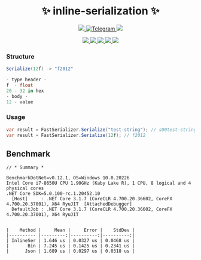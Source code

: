 <!-- Name -->
<h1 align="center">
  ✨ inline-serialization ✨
</h1>
<p align="center">
  <a href="#">
    <img alr="MIT License" src="http://img.shields.io/:license-MIT-blue.svg">
  </a>
  <a href="https://t.me/ivysola">
    <img alt="Telegram" src="https://img.shields.io/badge/Ask%20Me-Anything-1f425f.svg">
  </a>
<a href="https://app.fossa.io/projects/git%2Bgithub.com%2FElementaryStudio%2FQuark?ref=badge_shield" alt="FOSSA Status"><img src="https://app.fossa.io/api/projects/git%2Bgithub.com%2FElementaryStudio%2FQuark.svg?type=shield"/></a>
</p>
<p align="center">
  <a href="#">
    <img src="https://forthebadge.com/images/badges/made-with-c-sharp.svg">
    <img src="https://forthebadge.com/images/badges/designed-in-ms-paint.svg">
    <img src="https://forthebadge.com/images/badges/ages-18.svg">
    <img src="https://ForTheBadge.com/images/badges/winter-is-coming.svg">
    <img src="https://forthebadge.com/images/badges/gluten-free.svg">
  </a>
</p>

### Structure

```csharp
Serialize(12f) -> "f2012"

- type header -
f  - float
20 - 32 in hex
- body -
12 - value
```

### Usage


```csharp
var result = FastSerializer.Serialize("test-string"); // s00test-string
var result = FastSerializer.Serialize(12f); // f2012
```



## Benchmark

```
// * Summary *

BenchmarkDotNet=v0.12.1, OS=Windows 10.0.20226
Intel Core i7-8650U CPU 1.90GHz (Kaby Lake R), 1 CPU, 8 logical and 4 physical cores
.NET Core SDK=5.0.100-rc.1.20452.10
  [Host]     : .NET Core 3.1.7 (CoreCLR 4.700.20.36602, CoreFX 4.700.20.37001), X64 RyuJIT  [AttachedDebugger]
  DefaultJob : .NET Core 3.1.7 (CoreCLR 4.700.20.36602, CoreFX 4.700.20.37001), X64 RyuJIT


|    Method |     Mean |     Error |    StdDev |
|---------- |---------:|----------:|----------:|
| InlineSer | 1.646 us | 0.0327 us | 0.0468 us |
|       Bin | 7.245 us | 0.1425 us | 0.2341 us |
|      Json | 1.689 us | 0.0297 us | 0.0318 us |

```
